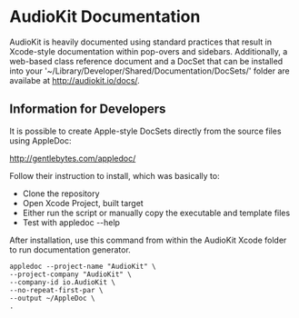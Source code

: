 AudioKit Documentation
======================

AudioKit is heavily documented using standard practices that result in Xcode-style documentation within pop-overs and sidebars.  Additionally, a web-based class reference document and a DocSet that can be installed into your '~/Library/Developer/Shared/Documentation/DocSets/' folder are availabe at <http://audiokit.io/docs/>.

Information for Developers
--------------------------

It is possible to create Apple-style DocSets directly from the source files using AppleDoc:

http://gentlebytes.com/appledoc/

Follow their instruction to install, which was basically to:
* Clone the repository
* Open Xcode Project, built target
* Either run the script or manually copy the executable and template files
* Test with appledoc --help

After installation, use this command from within the AudioKit Xcode folder to run documentation generator.

    appledoc --project-name "AudioKit" \
    --project-company "AudioKit" \
    --company-id io.AudioKit \
    --no-repeat-first-par \
    --output ~/AppleDoc \
    .

